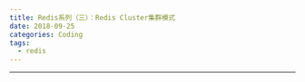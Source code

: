 ```yaml
---
title: Redis系列（三）：Redis Cluster集群模式
date: 2018-09-25
categories: Coding
tags:
  - redis
---
```

----------------------------------
